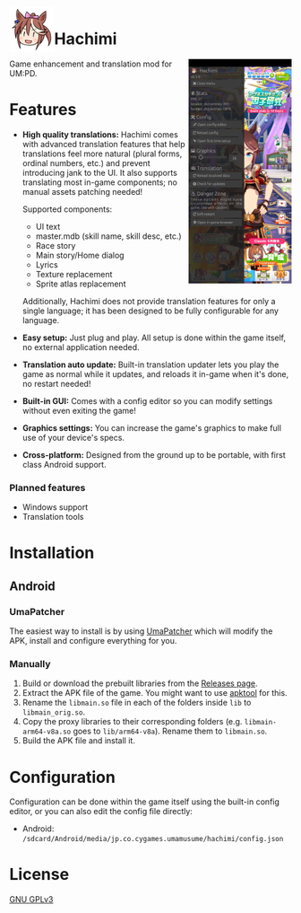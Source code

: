 <img align="left" width="80" height="80" src="assets/icon.png">

# Hachimi

<img align="right" height="400" src="assets/screenshot.png">

Game enhancement and translation mod for UM:PD.

# Features
- **High quality translations:** Hachimi comes with advanced translation features that help translations feel more natural (plural forms, ordinal numbers, etc.) and prevent introducing jank to the UI. It also supports translating most in-game components; no manual assets patching needed!

    Supported components:
    - UI text
    - master.mdb (skill name, skill desc, etc.)
    - Race story
    - Main story/Home dialog
    - Lyrics
    - Texture replacement
    - Sprite atlas replacement

    Additionally, Hachimi does not provide translation features for only a single language; it has been designed to be fully configurable for any language.

- **Easy setup:** Just plug and play. All setup is done within the game itself, no external application needed.
- **Translation auto update:** Built-in translation updater lets you play the game as normal while it updates, and reloads it in-game when it's done, no restart needed!
- **Built-in GUI:** Comes with a config editor so you can modify settings without even exiting the game!
- **Graphics settings:** You can increase the game's graphics to make full use of your device's specs.
- **Cross-platform:** Designed from the ground up to be portable, with first class Android support.

### Planned features
- Windows support
- Translation tools

# Installation
## Android
### UmaPatcher
The easiest way to install is by using [UmaPatcher](https://github.com/LeadRDRK/UmaPatcher) which will modify the APK, install and configure everything for you.

### Manually
1. Build or download the prebuilt libraries from the [Releases page](https://github.com/Hachimi-Hachimi/Hachimi/releases).
2. Extract the APK file of the game. You might want to use [apktool](https://apktool.org/) for this.
3. Rename the `libmain.so` file in each of the folders inside `lib` to `libmain_orig.so`.
4. Copy the proxy libraries to their corresponding folders (e.g. `libmain-arm64-v8a.so` goes to `lib/arm64-v8a`). Rename them to `libmain.so`.
5. Build the APK file and install it.

# Configuration
Configuration can be done within the game itself using the built-in config editor, or you can also edit the config file directly:
- Android: `/sdcard/Android/media/jp.co.cygames.umamusume/hachimi/config.json`

# License
[GNU GPLv3](LICENSE)